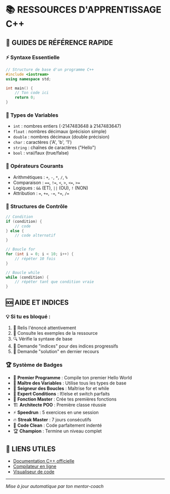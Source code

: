 # 📚 RESSOURCES D'APPRENTISSAGE C++

## 🎯 **GUIDES DE RÉFÉRENCE RAPIDE**

### ⚡ **Syntaxe Essentielle**
```cpp
// Structure de base d'un programme C++
#include <iostream>
using namespace std;

int main() {
    // Ton code ici
    return 0;
}
```

### 🔧 **Types de Variables**
- `int` : nombres entiers (-2147483648 à 2147483647)
- `float` : nombres décimaux (précision simple)
- `double` : nombres décimaux (double précision)
- `char` : caractères ('A', 'b', '1')
- `string` : chaînes de caractères ("Hello")
- `bool` : vrai/faux (true/false)

### 📝 **Opérateurs Courants**
- Arithmétiques : `+`, `-`, `*`, `/`, `%`
- Comparaison : `==`, `!=`, `<`, `>`, `<=`, `>=`
- Logiques : `&&` (ET), `||` (OU), `!` (NON)
- Attribution : `=`, `+=`, `-=`, `*=`, `/=`

### 🔄 **Structures de Contrôle**
```cpp
// Condition
if (condition) {
    // code
} else {
    // code alternatif
}

// Boucle for
for (int i = 0; i < 10; i++) {
    // répéter 10 fois
}

// Boucle while
while (condition) {
    // répéter tant que condition vraie
}
```

## 🆘 **AIDE ET INDICES**

### 💡 **Si tu es bloqué :**
1. 🤔 Relis l'énoncé attentivement
2. 📖 Consulte les exemples de la ressource
3. 🔍 Vérifie la syntaxe de base
4. 💬 Demande "indices" pour des indices progressifs
5. 🚨 Demande "solution" en dernier recours

### 🏆 **Système de Badges**
- 👋 **Premier Programme** : Compile ton premier Hello World
- 🔢 **Maître des Variables** : Utilise tous les types de base
- 🔄 **Seigneur des Boucles** : Maîtrise for et while
- 🎯 **Expert Conditions** : If/else et switch parfaits
- 🚀 **Fonction Master** : Crée tes premières fonctions
- 🏗️ **Architecte POO** : Première classe réussie
- ⚡ **Speedrun** : 5 exercices en une session
- 🔥 **Streak Master** : 7 jours consécutifs
- 💎 **Code Clean** : Code parfaitement indenté
- 🏆 **Champion** : Termine un niveau complet

## 🔗 **LIENS UTILES**
- [Documentation C++ officielle](https://en.cppreference.com/)
- [Compilateur en ligne](https://www.onlinegdb.com/online_c++_compiler)
- [Visualiseur de code](http://pythontutor.com/cpp.html)

---
*Mise à jour automatique par ton mentor-coach*
